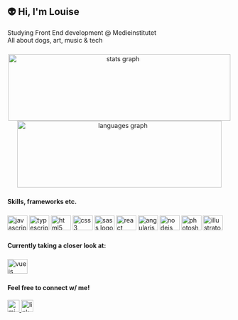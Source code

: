 ## 👽 Hi, I'm Louise

Studying Front End development @ Medieinstitutet </br>
All about dogs, art, music & tech

###

<div align="center">
  <img src="https://github-readme-stats.vercel.app/api?hide_title=true&hide_rank=false&show_icons=false&include_all_commits=true&count_private=true&disable_animations=false&theme=vue-dark&locale=en&hide_border=true&username=lrosenqv" height="150" width="500" alt="stats graph"  />
  <img src="https://github-readme-stats.vercel.app/api/top-langs?locale=en&hide_title=true&layout=compact&card_width=320&langs_count=5&theme=vue-dark&hide_border=true&username=lrosenqv" height="150" width="460" alt="languages graph"  />
</div>

###

#### Skills, frameworks etc.

###

<div align="left">
  <img src="https://cdn.jsdelivr.net/gh/devicons/devicon/icons/javascript/javascript-original.svg" height="33" width="45" alt="javascript logo"  />
  <img src="https://cdn.jsdelivr.net/gh/devicons/devicon/icons/typescript/typescript-plain.svg" height="33" width="45" alt="typescript logo"  />
  <img src="https://cdn.jsdelivr.net/gh/devicons/devicon/icons/html5/html5-plain.svg" height="33" width="45" alt="html5 logo"  />
  <img src="https://cdn.jsdelivr.net/gh/devicons/devicon/icons/css3/css3-plain.svg" height="33" width="45" alt="css3 logo"  />
  <img src="https://cdn.jsdelivr.net/gh/devicons/devicon/icons/sass/sass-original.svg" height="33" width="45" alt="sass logo"  />
  <img src="https://cdn.jsdelivr.net/gh/devicons/devicon/icons/react/react-original.svg" height="33" width="45" alt="react logo"  />
  <img src="https://cdn.jsdelivr.net/gh/devicons/devicon/icons/angularjs/angularjs-plain.svg" height="33" width="45" alt="angularjs logo"  />
  <img src="https://cdn.jsdelivr.net/gh/devicons/devicon/icons/nodejs/nodejs-plain.svg" height="33" width="45" alt="nodejs logo"  />
  <img src="https://cdn.jsdelivr.net/gh/devicons/devicon/icons/photoshop/photoshop-line.svg" height="33" width="45" alt="photoshop logo"  />
  <img src="https://cdn.jsdelivr.net/gh/devicons/devicon/icons/illustrator/illustrator-line.svg" height="33" width="45" alt="illustrator logo"  />
</div>

###

#### Currently taking a closer look at:

###

<div align="left">
  <img src="https://cdn.jsdelivr.net/gh/devicons/devicon/icons/vuejs/vuejs-original.svg" height="33" width="45" alt="vuejs logo"  />
</div>

###

#### Feel free to connect w/ me!

<div align="left">
  <a href="mailto:louise.rosenqvist@medieinstitutet.se" target="_blank">
    <img src="https://img.shields.io/static/v1?message=Outlook&logo=microsoft-outlook&label=&color=0078D4&logoColor=white&labelColor=&style=for-the-badge" height="27" alt="microsoft-outlook logo"  />
  </a>
  
  <a href="https://www.linkedin.com/in/louise-rosenqvist-722922124">
    <img src="https://img.shields.io/static/v1?message=LinkedIn&logo=linkedin&label=&color=0077B5&logoColor=white&labelColor=&style=for-the-badge" 
  height="27" alt="linkedin logo"  />
  </a>
</div>

###



<!---
lrosenqv/lrosenqv is a ✨ special ✨ repository because its `README.md` (this file) appears on your GitHub profile.
You can click the Preview link to take a look at your changes.
--->
